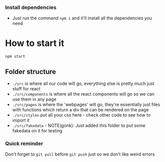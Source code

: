 ### Install dependencies
- Just run the command `npm i` and it'll install all the dependencies you need

# How to start it
`npm start`

## Folder structure
- `./src` is where all our code will go, everything else is pretty much just stuff for react
- `./src/components` is where all the react components will go so we can use them in any page 
- `./src/pages` is where the 'webpages' will go, they're essentially just files with functions which return a div that can be rendered on the page
- `./src/styles` put all your css here - check other code to see how to import it
- `./src/fakedata` - NOTE(gonk): Just added this folder to put some fakedata on it for testing

### Quick reminder
Don't forget to `git pull` before `git push` just so we don't like weird errors
